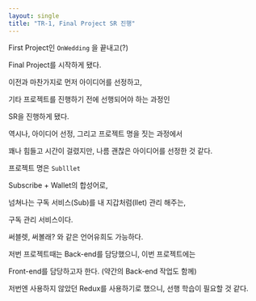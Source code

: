 ```yaml
---
layout: single
title: "TR-1, Final Project SR 진행"
---
```


First Project인 `OnWedding` 을 끝내고(?)

Final Project를 시작하게 됐다.

이전과 마찬가지로 먼저 아이디어를 선정하고,

기타 프로젝트를 진행하기 전에 선행되어야 하는 과정인

SR을 진행하게 됐다.

역시나, 아이디어 선정, 그리고 프로젝트 명을 짓는 과정에서

꽤나 힘들고 시간이 걸렸지만, 나름 괜찮은 아이디어를 선정한 것 같다.

프로젝트 명은 `Sublllet`

Subscribe + Wallet의 합성어로,

넘쳐나는 구독 서비스(Sub)를 내 지갑처럼(llet) 관리 해주는,

구독 관리 서비스이다.

써블렛, 써볼래? 와 같은 언어유희도 가능하다.

저번 프로젝트때는 Back-end를 담당했으니, 이번 프로젝트에는

Front-end를 담당하고자 한다. (약간의 Back-end 작업도 함께)

저번엔 사용하지 않았던 Redux를 사용하기로 했으니, 선행 학습이 필요할 것 같다.
